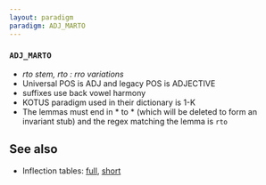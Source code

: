 ```yaml
---
layout: paradigm
paradigm: ADJ_MARTO
---
```

### ` ADJ_MARTO `

* _rto stem, rto : rro variations_
* Universal POS is ADJ and legacy POS is ADJECTIVE
* suffixes use back vowel harmony
* KOTUS paradigm used in their dictionary is 1-K
* The lemmas must end in * to * (which will be deleted to form an invariant stub) and the regex matching the lemma is ` rto `

## See also

* Inflection tables: [full](gen/M/marto.html), [short](gen/M/marto_wikt.html)


